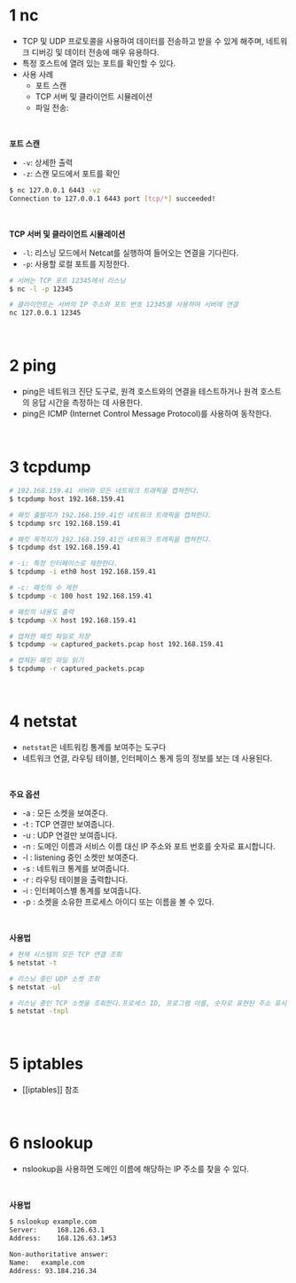 # 1 nc

- TCP 및 UDP 프로토콜을 사용하여 데이터를 전송하고 받을 수 있게 해주며, 네트워크 디버깅 및 데이터 전송에 매우 유용하다.
- 특정 호스트에 열려 있는 포트를 확인할 수 있다.
- 사용 사례
	- 포트 스캔
	- TCP 서버 및 클라이언트 시뮬레이션
	- 파일 전송:

<br>

**포트 스캔**

- `-v`: 상세한 출력
- `-z`: 스캔 모드에서 포트를 확인

```bash
$ nc 127.0.0.1 6443 -vz
Connection to 127.0.0.1 6443 port [tcp/*] succeeded!
```

<br>

**TCP 서버 및 클라이언트 시뮬레이션**

- `-l`: 리스닝 모드에서 Netcat를 실행하여 들어오는 연결을 기다린다.
- `-p`: 사용할 로컬 포트를 지정한다.

```bash
# 서버는 TCP 포트 12345에서 리스닝
$ nc -l -p 12345
```

```bash
# 클라이언트는 서버의 IP 주소와 포트 번호 12345를 사용하여 서버에 연결
nc 127.0.0.1 12345
```

<br>

# 2 ping

- ping은 네트워크 진단 도구로, 원격 호스트와의 연결을 테스트하거나 원격 호스트의 응답 시간을 측정하는 데 사용한다.
- ping은 ICMP (Internet Control Message Protocol)를 사용하여 동작한다.

<br>

# 3 tcpdump

```bash
# 192.168.159.41 서버와 모든 네트워크 트래픽을 캡쳐한다.
$ tcpdump host 192.168.159.41

# 패킷 출발지가 192.168.159.41인 네트워크 트래픽을 캡쳐한다.
$ tcpdump src 192.168.159.41

# 패킷 목적지가 192.168.159.41인 네트워크 트래픽을 캡쳐한다.
$ tcpdump dst 192.168.159.41

# -i: 특정 인터페이스로 제한한다.
$ tcpdump -i eth0 host 192.168.159.41

# -c: 패킷의 수 제한
$ tcpdump -c 100 host 192.168.159.41

# 패킷의 내용도 출력
$ tcpdump -X host 192.168.159.41

# 캡쳐한 패킷 파일로 저장
$ tcpdump -w captured_packets.pcap host 192.168.159.41

# 캡쳐된 패킷 파일 읽기
$ tcpdump -r captured_packets.pcap
```

<br>

# 4 netstat

- `netstat`은 네트워킹 통계를 보여주는 도구다
- 네트워크 연결, 라우팅 테이블, 인터페이스 통계 등의 정보를 보는 데 사용된다.

<br>

**주요 옵션**

- -a : 모든 소켓을 보여준다.
- -t : TCP 연결만 보여줍니다.
- -u : UDP 연결만 보여줍니다.
- -n : 도메인 이름과 서비스 이름 대신 IP 주소와 포트 번호를 숫자로 표시합니다.
- -l : listening 중인 소켓만 보여준다.
- -s : 네트워크 통계를 보여줍니다.
- -r : 라우팅 테이블을 출력합니다.
- -i : 인터페이스별 통계를 보여줍니다.
- -p :  소켓을 소유한 프로세스 아이디 또는 이름을 볼 수 있다.

<br>

**사용법**

```bash
# 현재 시스템의 모든 TCP 연결 조회
$ netstat -t

# 리스닝 중인 UDP 소켓 조회
$ netstat -ul

# 리스닝 중인 TCP 소켓을 조회한다.프로세스 ID, 프로그램 이름, 숫자로 표현된 주소 표시
$ netstat -tnpl
```

<br>

# 5 iptables

- [[iptables]] 참조

<br>

# 6 nslookup

- nslookup을 사용하면 도메인 이름에 해당하는 IP 주소를 찾을 수 있다.

<br>

**사용법**

```bash
$ nslookup example.com
Server:		168.126.63.1
Address:	168.126.63.1#53

Non-authoritative answer:
Name:	example.com
Address: 93.184.216.34
```
